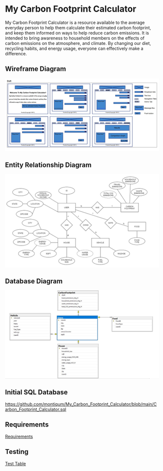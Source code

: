 # My Carbon Footprint Calculator


My Carbon Footprint Calculator is a resource available to the average everyday person to help them calculate their estimated carbon footprint, 
and keep them informed on ways to help reduce carbon emissions. 
It is intended to bring awareness to household members on the effects of carbon emissions on the atmosphere, and climate. 
By changing our diet, recycling habits, and energy usage, everyone can effectively make a difference.

## Wireframe Diagram
![Wireframe Diagram](https://github.com/montiqum/My_Carbon_Footprint_Calculator/blob/main/Wireframe%20Draft.JPG)


## Entity Relationship Diagram 
![ERD](https://github.com/montiqum/My_Carbon_Footprint_Calculator/blob/main/Melanie%20Montique%20ERD1%20final%20cut.jpg)

## Database Diagram
![Database Diagram](https://github.com/montiqum/My_Carbon_Footprint_Calculator/blob/main/Database%20Diagram.JPG)

## Initial SQL Database

https://github.com/montiqum/My_Carbon_Footprint_Calculator/blob/main/Carbon_Footprint_Calculator.sql

## Requirements
[Requirements](https://github.com/montiqum/My_Carbon_Footprint_Calculator/tree/main/Requirements)

## Testing
[Test Table](https://github.com/montiqum/My_Carbon_Footprint_Calculator/blob/main/TestTable.md)
